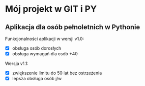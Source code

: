 # Mój projekt w GIT i PY


## Aplikacja dla osób pełnoletnich w Pythonie


Funkcjonalności aplikacji w wersji v1.0:
- [x] obsługa osób dorosłych
- [x] obsługa wymagań dla osób +40

Wersja v1.1:
- [x] zwiększenie limitu do 50 lat bez ostrzeżenia
- [x] lepsza obsługa osób j/w
